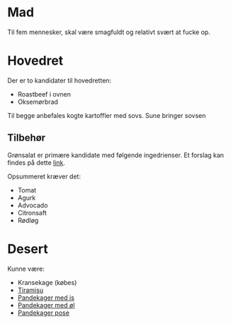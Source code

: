 # Mad
Til fem mennesker, skal være smagfuldt og relativt svært at fucke op.
# Hovedret
Der er to kandidater til hovedretten:

* Roastbeef i ovnen
* Oksemørbrad

Til begge anbefales kogte kartoffler med sovs.
Sune bringer sovsen

## Tilbehør
Grønsalat er primære kandidate med følgende ingedrienser.
Et forslag kan findes på dette [link](https://natashaskitchen.com/cucumber-tomato-avocado-salad/).

Opsummeret kræver det:

* Tomat
* Agurk
* Advocado
* Citronsaft
* Rødløg

# Desert
Kunne være:

* Kransekage (købes)
* [Tiramisu](https://www.dr.dk/mad/opskrift/tiramisu)
* [Pandekager med is](https://www.alt.dk/mad/opskrift/pandekager-med-is)
* [Pandekager med øl](https://www.dk-kogebogen.dk/opskrifter/22124/pandekager-med-oel)
* [Pandekager pose](https://www.mainlifestyle.dk/mad/opskrifter/desserter-kager/pandekager-8-laekre-dessertpandekager)
